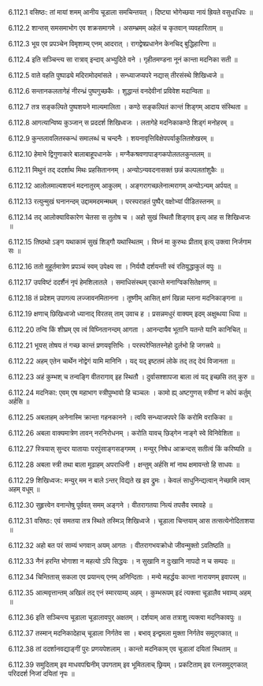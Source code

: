 6.112.1
वसिष्ठः:
तां मायां शमम् आनीय चूडाला समचिन्तयत् ।
दिष्ट्या भोगेच्छया नायं ह्रियते वसुधाधिपः ॥


6.112.2
शान्तस् समसमाभोग एव शक्रसमागमे ।
असम्भ्रमम् अहेलं च कृतवान् व्यवहारिताम् ॥


6.112.3
भूय एव प्रपञ्चेन विमृशाम्य् एनम् आदरात् ।
रागद्वेषप्रधानेन केनचिद् बुद्धिहारिणा ॥


6.112.4
इति सञ्चिन्त्य सा रात्राव् इन्दाव् अभ्युदिते वने ।
गृहीतमण्डना नूनं कान्ता मदनिका सती ॥


6.112.5
वाते वहति पुष्पाढ्ये मदिरामोदमांसले ।
सन्ध्याजप्यपरे नद्यास् तीरसंस्थे शिखिध्वजे ॥


6.112.6
सन्तानकलतागेहं नीरन्ध्रं पुष्पगुच्छकैः ।
शुद्धान्तं वनदेवीनां प्रविवेश मदान्विता ॥


6.112.7
तत्र सङ्कल्पिते पुष्पशयने माल्यमालिता ।
कण्ठे सङ्कल्पितं कान्तं शिड्गम् आदाय संस्थिता ॥


6.112.8
आगत्यान्विष्य कुञ्जान् स प्रददर्श शिखिध्वजः ।
लतागेहे मदनिकाकण्ठे शिड्गं मनोहरम् ॥


6.112.9
कुन्तलावलितस्कन्धं समालब्धं च चन्दनैः ।
शयनावृत्तिविक्षेपपर्याकुलितशेखरम् ॥


6.112.10
हेमाभे द्विगुणाकारे बालाबाहूपधानके ।
मग्नैकश्रवणापाङ्गकपोलतलकुन्तलम् ॥


6.112.11
मिथुनं तद् ददर्शाथ मिथः प्रहसिताननम् ।
अन्योऽन्यवदनासक्तं छन्नं कल्पलतांशुकैः ॥


6.112.12
आलोलमाल्यशयनं मदनातुरम् आकुलम् ।
अङ्गरागच्छलेनात्मरागम् अन्योऽन्यम् अर्पयत् ॥


6.112.13
रत्युन्मुखं घनानन्दम् उद्दाममदमन्मथम् ।
परस्पराहतं पुष्पैर् वक्षोभ्यां पीडितस्तनम् ॥


6.112.14
तद् आलोक्याविकारेण चेतसा स तुतोष च ।
अहो सुखं स्थितौ शिड्गाव् इत्य् आह स शिखिध्वजः ॥


6.112.15
तिष्ठथो ऽङ्ग यथाकामं सुखं शिड्गौ यथास्थितम् ।
विघ्नं मा कुरुथः प्रीताव् इत्य् उक्त्वा निर्जगाम सः ॥


6.112.16
ततो मुहूर्तमात्रेण प्रपञ्चं स्वम् उपेक्ष्य सा ।
निर्ययौ दर्शयन्ती स्वं रतियुद्धाकुलं वपुः ॥


6.112.17
उपविष्टं ददर्शैनं नृपं हेमशिलातले ।
समाधिसंस्थम् एकान्ते मनाग्विकसितेक्षणम् ॥


6.112.18
तं प्रदेशम् उपागत्य लज्जावनमितानना ।
तूष्णीम् आसित् क्षणं खिन्ना म्लाना मदनिकाङ्गना ॥


6.112.19
क्षणाच् छिखिध्वजो ध्यानाद् विरतस् ताम् उवाच ह ।
प्रसन्नमधुरं वाक्यम् इदम् अक्षुब्धया धिया ॥


6.112.20
तन्वि किं शीघ्रम् एव त्वं विघ्नितानन्दम् आगता ।
आनन्दायैव भूतानि यतन्ते यानि कानिचित् ॥


6.112.21
भूयस् तोषय तं गच्छ कान्तं प्रणयवृत्तिभिः ।
परस्परेप्सितस्नेहो दुर्लभो हि जगत्त्रये ॥


6.112.22
अहम् एतेन चार्थेन नोद्वेगं यामि मानिनि ।
यद् यद् इष्टतमं लोके तद् तद् देयं विजानता ॥


6.112.23
अहं कुम्भश् च तन्वङ्गि वीतरागाव् इह स्थितौ ।
दुर्वासश्शापजा बाला त्वं यद् इच्छसि तत् कुरु ॥


6.112.24
मदनिका:
एवम् एष महाभाग स्त्रीपुम्भावो हि चञ्चलः ।
कामो ह्य् अष्टगुणस् स्त्रीणां न कोपं कर्तुम् अर्हसि ॥


6.112.25
अबलाहम् अनेनास्मि क्रान्ता गहनकानने ।
त्वयि सन्ध्याजपपरे किं करोमि वराकिका ॥


6.112.26
अबला वाक्यमात्रेण तावन् नरनिरोधनम् ।
करोति यावच् छिड्गेन नाङ्गे स्वे विनिवेशिता ॥


6.112.27
स्त्रियास् सुन्दर यातायाः परपुंसाङ्गसङ्गमम् ।
मन्युर् निषेध आक्रन्दस् सतीत्वं किं करिष्यति ॥


6.112.28
अबला स्त्री तथा बाला मूढाहम् अपराधिनी ।
क्षन्तुम् अर्हसि मां नाथ क्षमावन्तो हि साधवः ॥


6.112.29
शिखिध्वजः:
मन्युर् मम न बाले ऽन्तर् विद्यते ख इव द्रुमः ।
केवलं साधुनिन्द्यत्वान् नेच्छामि त्वाम् अहम् वधूम् ॥


6.112.30
सुहृत्त्वेन वनान्तेषु पूर्ववत् समम् अङ्गने ।
वीतरागतया नित्यं तपसैव रमावहे ॥


6.112.31
वसिष्ठः:
एवं समतया तत्र स्थिते तस्मिञ् शिखिध्वजे ।
चूडाला चिन्तयाम् आस तत्सत्येनोदिताशया ॥


6.112.32
अहो बत परं साम्यं भगवान् अयम् आगतः ।
वीतरागभयक्रोधो जीवन्मुक्तो ऽवतिष्ठति ॥


6.112.33
नैनं हरन्ति भोगाशा न महत्यो ऽपि सिद्धयः ।
न सुखानि न दुःखानि नापदो न च सम्पदः ॥


6.112.34
चिन्तितास् सकला एव प्रयान्त्य् एनम् अनिन्दिताः ।
मन्ये महर्द्धयः कान्ता नारायणम् इवापरम् ॥


6.112.35
आत्मवृत्तान्तम् अखिलं तद् एनं स्मारयाम्य् अहम् ।
कुम्भरूपम् इदं त्यक्त्वा चूडालैव भवाम्य् अहम् ॥


6.112.36
इति सञ्चिन्त्य चूडाला चूडालावपुर् अक्षतम् ।
दर्शयाम् आस तत्राशु त्यक्त्वा मदनिकावपुः ॥


6.112.37
तस्मान् मदनिकादेहाच् चूडाला निर्गतेव सा ।
बभाव् इन्द्वमला मुक्ता निर्गतेव समुद्गकात् ॥


6.112.38
तां ददर्शानवद्याङ्गीं पुरः प्रणयपेशलाम् ।
कान्तो मदनिकाम् एव चूडालां दयितां स्थिताम् ॥


6.112.39
समुदिताम् इव माधवपद्मिनीम् उपगताम् इव भूमितलाच् छ्रियम् ।
प्रकटिताम् इव रत्नसमुद्गकात् परिददर्श निजां दयितां नृपः ॥

